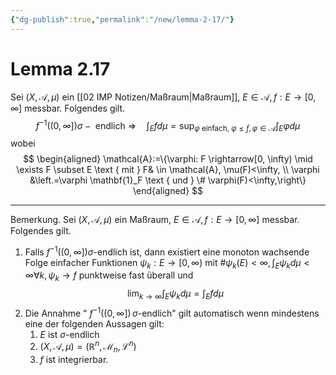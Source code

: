 ```yaml
---
{"dg-publish":true,"permalink":"/new/lemma-2-17/"}
---
```


# Lemma 2.17
Sei $(X, \mathcal{A}, \mu)$ ein [[02 IMP Notizen/Maßraum\|Maßraum]], $E \in \mathcal{A}, f: E \rightarrow[0, \infty]$ messbar. Folgendes gilt.
$$
f^{-1}((0, \infty]) \sigma-\text { endlich } \Longrightarrow \quad \int_E f d \mu=\sup _{\varphi \text { einfach, } \varphi \leq f, \varphi \in \mathcal{A}} \int_E \varphi d \mu
$$
wobei
$$
\begin{aligned}
\mathcal{A}:=\{\varphi: F \rightarrow[0, \infty) \mid \exists F \subset E \text { mit } F& \in \mathcal{A}, \mu(F)<\infty, \\
\varphi &\left.=\varphi \mathbf{1}_F \text { und } \# \varphi(F)<\infty,\right\}
\end{aligned}
$$
___
Bemerkung. Sei $(X, \mathcal{A}, \mu)$ ein Maßraum, $E \in \mathcal{A}, f: E \rightarrow[0, \infty]$ messbar. Folgendes gilt.
1. Falls $f^{-1}((0, \infty]) \sigma$-endlich ist, dann existiert eine monoton wachsende Folge einfacher Funktionen $\psi_k: E \rightarrow[0, \infty)$ mit $\# \psi_k(E)<\infty, \int_E \psi_k d \mu<\infty \forall k, \psi_k \rightarrow f$ punktweise fast überall und
$$
\lim _{k \rightarrow \infty} \int_E \psi_k d \mu=\int_E f d \mu
$$
2. Die Annahme " $f^{-1}((0, \infty]) \,\sigma$-endlich" gilt automatisch wenn mindestens eine der folgenden Aussagen gilt:
	1. $E$ ist $\sigma$-endlich
	2. $(X, \mathcal{A}, \mu)=\left(\mathbb{R}^n, \mathcal{M}_n, \mathcal{L}^n\right)$
	3. $f$ ist integrierbar.